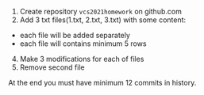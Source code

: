 1. Create repository ``vcs2021homework`` on github.com
2. Add 3 txt files(1.txt, 2.txt, 3.txt) with some content:
  + each file will be added separately
  + each file will contains minimum 5 rows
4. Make 3 modifications for each of files
5. Remove second file

At the end you must have minimum 12 commits in history.
